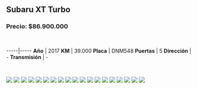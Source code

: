 ## Subaru XT Turbo

### Precio: $86.900.000


<p>&nbsp;</p>

-----|-----
**Año** | 2017
**KM** | 39.000
**Placa** | DNM548
**Puertas** | 5
**Dirección** | -
**Transmisión** | -


<p>&nbsp;</p>

<img src="images/Subaru XT Turbo.jpeg?raw=true"/>
<img src="images/Subaru XT  Turbo - 1.jpeg?raw=true"/>
<img src="images/Subaru XT  Turbo - 10.jpeg?raw=true"/>
<img src="images/Subaru XT  Turbo - 11.jpeg?raw=true"/>
<img src="images/Subaru XT  Turbo - 12.jpeg?raw=true"/>
<img src="images/Subaru XT  Turbo - 13.jpeg?raw=true"/>
<img src="images/Subaru XT  Turbo - 14.jpeg?raw=true"/>
<img src="images/Subaru XT  Turbo - 15.jpeg?raw=true"/>
<img src="images/Subaru XT  Turbo - 16.jpeg?raw=true"/>
<img src="images/Subaru XT  Turbo - 17.jpeg?raw=true"/>
<img src="images/Subaru XT  Turbo - 18.jpeg?raw=true"/>
<img src="images/Subaru XT  Turbo - 19.jpeg?raw=true"/>
<img src="images/Subaru XT  Turbo - 2.jpeg?raw=true"/>
<img src="images/Subaru XT  Turbo - 3.jpeg?raw=true"/>
<img src="images/Subaru XT  Turbo - 4.jpeg?raw=true"/>
<img src="images/Subaru XT  Turbo - 5.jpeg?raw=true"/>
<img src="images/Subaru XT  Turbo - 6.jpeg?raw=true"/>
<img src="images/Subaru XT  Turbo - 7.jpeg?raw=true"/>
<img src="images/Subaru XT  Turbo - 9.jpeg?raw=true"/>


